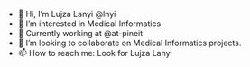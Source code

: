 - 👋 Hi, I’m Lujza Lanyi @lnyi
- 👀 I’m interested in Medical Informatics
- 🌱 Currently working at @at-pineit
- 💞️ I’m looking to collaborate on Medical Informatics projects.
- 📫 How to reach me: 
  Look for Lujza Lanyi

<!---
lnyi/lnyi is a ✨ special ✨ repository because its `README.md` (this file) appears on your GitHub profile.
You can click the Preview link to take a look at your changes.
--->
